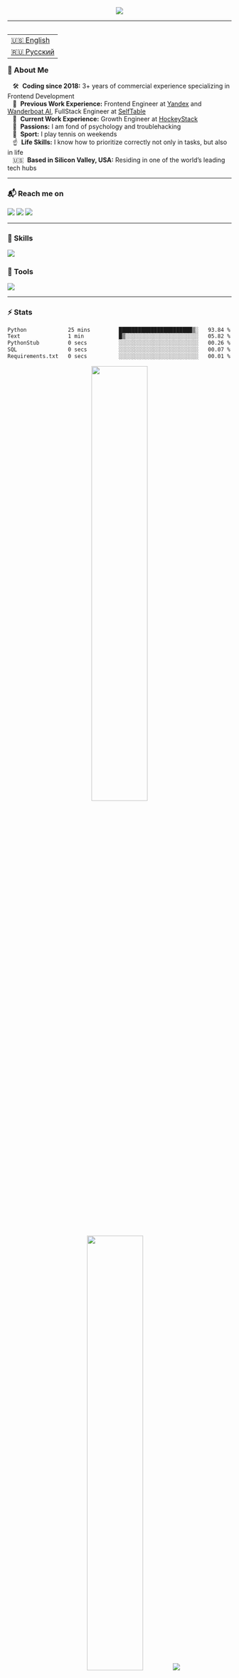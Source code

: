 <p align="center">
    <img src="https://readme-typing-svg.demolab.com/?lines=Hi%20there%20👋;I%20am%20Roman%20Danilov%20👨‍💻;Nice%20to%20meet%20you%20🤝&font=Fira%20Code&center=true&width=440&height=48&color=ff033e&vCenter=true&pause=1000&size=24" />
</p>

<hr>

<table align="right">
 <tr><td><a href="README.md">🇺🇸 English</a></td></tr>
 <tr><td><a href="README_ru.md">🇷🇺 Русский</a></td></tr>
</table>

### 👾 About Me

&nbsp;&nbsp;&nbsp;🛠 &nbsp;**Coding since 2018:** 3+ years of commercial experience specializing in Frontend Development\
&nbsp;&nbsp;&nbsp;💼 &nbsp;**Previous Work Experience:** Frontend Engineer at [Yandex](https://ya.ru/) and [Wanderboat AI](https://wanderboat.ai), FullStack Engineer at [SelfTable](https://selftable.com)\
&nbsp;&nbsp;&nbsp;🏒 &nbsp;**Current Work Experience:** Growth Engineer at [HockeyStack](https://www.hockeystack.com/)\
&nbsp;&nbsp;&nbsp;🚨 &nbsp;**Passions:** I am fond of psychology and troublehacking\
&nbsp;&nbsp;&nbsp;🎾 &nbsp;**Sport:** I play tennis on weekends\
&nbsp;&nbsp;&nbsp;☝️ &nbsp;**Life Skills:** I know how to prioritize correctly not only in tasks, but also in life\
&nbsp;&nbsp;&nbsp;🇺🇸 &nbsp;**Based in Silicon Valley, USA:** Residing in one of the world’s leading tech hubs

<hr>

### 📬 Reach me on

<a href="https://linkedin.com/in/danilov-roman"><img src="https://img.shields.io/badge/LinkedIn-blue?logo=linkedin&logoColor=white&style=for-the-badge"/></a>
<a href="mailto:me@romandanilov.com"><img src="https://img.shields.io/badge/e‑mail-D14836.svg?style=for-the-badge&logo=GMail&logoColor=white"/></a>
<a href="https://t.me/roman_danilov"><img src="https://img.shields.io/badge/telegram-0088cc.svg?style=for-the-badge&logo=telegram&logoColor=white"/></a>

<hr>

### 🧠 Skills

<img src="https://skillicons.dev/icons?i=html,css,js,ts,py,java,nodejs,react,nextjs,vue,threejs,nestjs,flask,fastapi,postgres,redis,mongodb,redux,tailwind,cypress,git,docker,gcp" />

### 🔧 Tools

<img src="https://skillicons.dev/icons?i=webstorm,pycharm,github,figma,firebase,notion,stackoverflow,vercel,postman,sentry" />

<hr>

### ⚡ Stats

<!--START_SECTION:waka-->

```txt
Python             25 mins         ███████████████████████▒░   93.84 %
Text               1 min           █▒░░░░░░░░░░░░░░░░░░░░░░░   05.82 %
PythonStub         0 secs          ░░░░░░░░░░░░░░░░░░░░░░░░░   00.26 %
SQL                0 secs          ░░░░░░░░░░░░░░░░░░░░░░░░░   00.07 %
Requirements.txt   0 secs          ░░░░░░░░░░░░░░░░░░░░░░░░░   00.01 %
```

<!--END_SECTION:waka-->

<p align="center">
  <img height="50%" width="auto" src ="https://github-readme-stats.vercel.app/api?username=romka-best&show_icons=true&count_private=true&theme=shadow_red&hide_border=true&hide=issues,contribs&bg_color=00000000">
  <img height="50%" width="auto" src ="https://github-readme-stats.vercel.app/api/top-langs/?username=romka-best&layout=compact&hide_border=true&theme=shadow_red&bg_color=00000000&langs_count=6">
  <img src ="https://github-readme-streak-stats.herokuapp.com?user=romka-best&theme=shadow-red&hide_border=true&background=FFFFFF00">
</p>

<hr>

<picture>
  <source media="(prefers-color-scheme: dark)" srcset="https://raw.githubusercontent.com/romka-best/romka-best/output/github-contribution-grid-snake-dark.svg" />
  <source media="(prefers-color-scheme: light)" srcset="https://raw.githubusercontent.com/romka-best/romka-best/output/github-contribution-grid-snake.svg" />
  <img alt="github-snake" srcset="https://raw.githubusercontent.com/romka-best/romka-best/output/github-contribution-grid-snake.svg" />
</picture>
